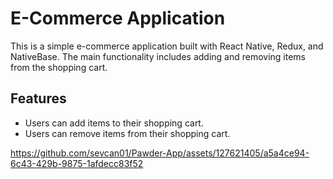 # E-Commerce Application

This is a simple e-commerce application built with React Native, Redux, and NativeBase. The main functionality includes adding and removing items from the shopping cart.

## Features

- Users can add items to their shopping cart.
- Users can remove items from their shopping cart.


https://github.com/sevcan01/Pawder-App/assets/127621405/a5a4ce94-6c43-429b-9875-1afdecc83f52

